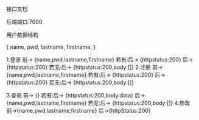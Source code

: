 接口文档


后端端口:7000


用户数据结构

{
    name,
    pwd,
    lastname,
    firstname,
}




1.登录
  前-> {name,pwd,lastname,firstname}
  若有:后-> {httpstatus:200}
  后-> {httpstatus:200}
  若无:后-> {httpstatus:200,body:[]}
2.注册
  前-> {name,pwd,lastname,firstname}
  若有:后-> {httpstatus:200}
  后-> {httpstatus:200}
  若无:后-> {httpstatus:200,body:[]}

3.查询
  前-> {}
  若有:后-> {httpstatus:200,body:data}
  后-> {name,pwd,lastname,firstname}
  若无:后-> {httpstatus:200,body:[]}
4.修改
  前->{name,pwd,lastname,firstname}
  后->{httpStatus:200}